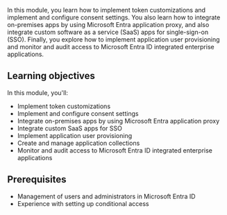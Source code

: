 In this module, you learn how to implement token customizations and implement and configure consent settings. You also learn how to integrate on-premises apps by using Microsoft Entra application proxy, and also integrate custom software as a service (SaaS) apps for single-sign-on (SSO). Finally, you explore how to implement application user provisioning and monitor and audit access to Microsoft Entra ID integrated enterprise applications.

## Learning objectives

In this module, you'll:

 -  Implement token customizations
 -  Implement and configure consent settings
 -  Integrate on-premises apps by using Microsoft Entra application proxy
 -  Integrate custom SaaS apps for SSO
 -  Implement application user provisioning
 -  Create and manage application collections
 -  Monitor and audit access to Microsoft Entra ID integrated enterprise applications

## Prerequisites

 -  Management of users and administrators in Microsoft Entra ID
 -  Experience with setting up conditional access

